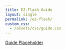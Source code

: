 ```yaml
---
title: EZ-Flash Guide
layout: single
permalink: /ez-flash/
custom_css:
  - /assets/css/guide.css
---
```


<a href="https://github.com/ChimeraGaming/EZ-Flash-Guide" class="glow-button">
  Guide Placeholder
</a>
